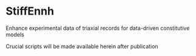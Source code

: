 # StiffEnnh
Enhance experimental data of triaxial records for data-driven constitutive models

Crucial scripts will be made available herein after publication
